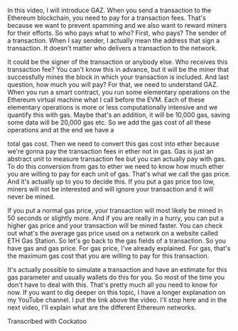 In this video, I will introduce GAZ. When you send a transaction to the Ethereum blockchain, you need to pay for a transaction fees. That's because we want to prevent spamming and we also want to reward miners for their efforts. So who pays what to who? First, who pays? The sender of a transaction. When I say sender, I actually mean the address that sign a transaction. It doesn't matter who delivers a transaction to the network.

It could be the signer of the transaction or anybody else. Who receives this transaction fee? You can't know this in advance, but it will be the miner that successfully mines the block in which your transaction is included. And last question, how much you will pay? For that, we need to understand GAZ. When you run a smart contract, you run some elementary operations on the Ethereum virtual machine what I call before the EVM. Each of these elementary operations is more or less computationally intensive and we quantify this with gas. Maybe that's an addition, it will be 10,000 gas, saving some data will be 20,000 gas etc. So we add the gas cost of all these operations and at the end we have a

total gas cost. Then we need to convert this gas cost into ether because we're gonna pay the transaction fees in ether not in gas. Gas is just an abstract unit to measure transaction fee but you can actually pay with gas. To do this conversion from gas to ether we need to know how much ether you are willing to pay for each unit of gas. That's what we call the gas price. And it's actually up to you to decide this. If you put a gas price too low, miners will not be interested and will ignore your transaction and it will never be mined.

If you put a normal gas price, your transaction will most likely be mined in 50 seconds or slightly more. And if you are really in a hurry, you can put a higher gas price and your transaction will be mined faster. You can check out what's the average gas price used on a network on a website called ETH Gas Station. So let's go back to the gas fields of a transaction. So you have gas and gas price. For gas price, I've already explained. For gas, that's the maximum gas cost that you are willing to pay for this transaction.

It's actually possible to simulate a transaction and have an estimate for this gas parameter and usually wallets do this for you. So most of the time you don't have to deal with this. That's pretty much all you need to know for now. If you want to dig deeper on this topic, I have a longer explanation on my YouTube channel. I put the link above the video. I'll stop here and in the next video, I'll explain what are the different Ethereum networks.




Transcribed with Cockatoo

